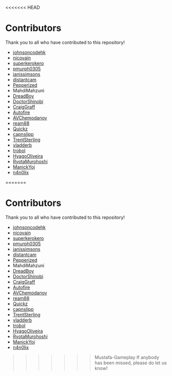 <<<<<<< HEAD
# Contributors

Thank you to all who have contributed to this repository!

- [johnsoncodehk](https://github.com/johnsoncodehk)
- [nicovain](https://github.com/nicovain)
- [superkerokero](https://github.com/superkerokero)
- [pmurph0305](https://github.com/pmurph0305)
- [janissimsons](https://github.com/janissimsons)
- [distantcam](https://github.com/distantcam)
- [Pepperized](https://github.com/Pepperized)
- MahdiMahzuni
- [DreadBoy](https://github.com/DreadBoy)
- [DoctorShinobi](https://github.com/DoctorShinobi)
- [CraigGraff](https://github.com/CraigGraff)
- [Autofire](https://github.com/Autofire)
- [AVChemodanov](https://github.com/AVChemodanov)
- [ream88](https://github.com/ream88)
- [Quickz](https://github.com/Quickz)
- [capnslipp](https://github.com/capnslipp)
- [TrentSterling](https://github.com/TrentSterling)
- [vladderb](https://github.com/vladderb)
- [trobol](https://github.com/trobol)
- [HyagoOliveira](https://github.com/HyagoOliveira)
- [RyotaMurohoshi](https://github.com/RyotaMurohoshi)
- [ManickYoj](https://github.com/ManickYoj)
- [n4n0lix](https://githubb.com/n4n0lix)

=======
# Contributors

Thank you to all who have contributed to this repository!

- [johnsoncodehk](https://github.com/johnsoncodehk)
- [nicovain](https://github.com/nicovain)
- [superkerokero](https://github.com/superkerokero)
- [pmurph0305](https://github.com/pmurph0305)
- [janissimsons](https://github.com/janissimsons)
- [distantcam](https://github.com/distantcam)
- [Pepperized](https://github.com/Pepperized)
- MahdiMahzuni
- [DreadBoy](https://github.com/DreadBoy)
- [DoctorShinobi](https://github.com/DoctorShinobi)
- [CraigGraff](https://github.com/CraigGraff)
- [Autofire](https://github.com/Autofire)
- [AVChemodanov](https://github.com/AVChemodanov)
- [ream88](https://github.com/ream88)
- [Quickz](https://github.com/Quickz)
- [capnslipp](https://github.com/capnslipp)
- [TrentSterling](https://github.com/TrentSterling)
- [vladderb](https://github.com/vladderb)
- [trobol](https://github.com/trobol)
- [HyagoOliveira](https://github.com/HyagoOliveira)
- [RyotaMurohoshi](https://github.com/RyotaMurohoshi)
- [ManickYoj](https://github.com/ManickYoj)
- [n4n0lix](https://githubb.com/n4n0lix)

>>>>>>> Mustafa-Gameplay
If anybody has been missed, please do let us know!